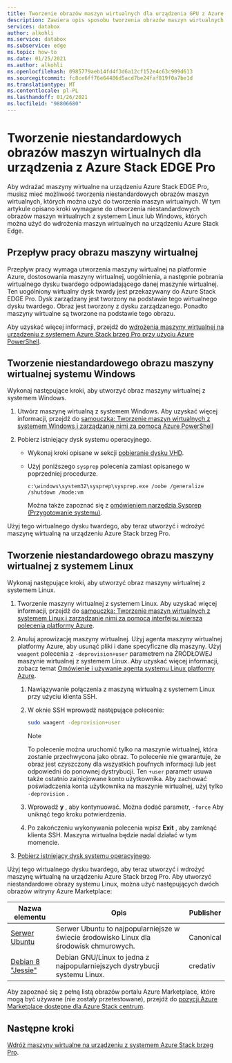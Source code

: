```yaml
---
title: Tworzenie obrazów maszyn wirtualnych dla urządzenia GPU z Azure Stack Edge
description: Zawiera opis sposobu tworzenia obrazów maszyn wirtualnych z systemem Linux lub Windows, które mają być używane z urządzeniem GPU Azure Stack Edge.
services: databox
author: alkohli
ms.service: databox
ms.subservice: edge
ms.topic: how-to
ms.date: 01/25/2021
ms.author: alkohli
ms.openlocfilehash: 0985779aeb14fd4f3d6a12cf152e4c63c909d613
ms.sourcegitcommit: fc8ce6ff76e64486d5acd7be24faf819f0a7be1d
ms.translationtype: MT
ms.contentlocale: pl-PL
ms.lasthandoff: 01/26/2021
ms.locfileid: "98806680"
---
```

# <a name="create-custom-vm-images-for-your-azure-stack-edge-pro-device"></a>Tworzenie niestandardowych obrazów maszyn wirtualnych dla urządzenia z Azure Stack EDGE Pro

<!--[!INCLUDE [applies-to-skus](../../includes/azure-stack-edge-applies-to-all-sku.md)]-->

Aby wdrażać maszyny wirtualne na urządzeniu Azure Stack EDGE Pro, musisz mieć możliwość tworzenia niestandardowych obrazów maszyn wirtualnych, których można użyć do tworzenia maszyn wirtualnych. W tym artykule opisano kroki wymagane do utworzenia niestandardowych obrazów maszyn wirtualnych z systemem Linux lub Windows, których można użyć do wdrożenia maszyn wirtualnych na urządzeniu Azure Stack Edge.

## <a name="vm-image-workflow"></a>Przepływ pracy obrazu maszyny wirtualnej

Przepływ pracy wymaga utworzenia maszyny wirtualnej na platformie Azure, dostosowania maszyny wirtualnej, uogólnienia, a następnie pobrania wirtualnego dysku twardego odpowiadającego danej maszynie wirtualnej. Ten uogólniony wirtualny dysk twardy jest przekazywany do Azure Stack EDGE Pro. Dysk zarządzany jest tworzony na podstawie tego wirtualnego dysku twardego. Obraz jest tworzony z dysku zarządzanego. Ponadto maszyny wirtualne są tworzone na podstawie tego obrazu.

Aby uzyskać więcej informacji, przejdź do [wdrożenia maszyny wirtualnej na urządzeniu z systemem Azure Stack brzeg Pro przy użyciu Azure PowerShell](azure-stack-edge-gpu-deploy-virtual-machine-powershell.md).


## <a name="create-a-windows-custom-vm-image"></a>Tworzenie niestandardowego obrazu maszyny wirtualnej systemu Windows

Wykonaj następujące kroki, aby utworzyć obraz maszyny wirtualnej z systemem Windows.

1. Utwórz maszynę wirtualną z systemem Windows. Aby uzyskać więcej informacji, przejdź do [samouczka: Tworzenie maszyn wirtualnych z systemem Windows i zarządzanie nimi za pomocą Azure PowerShell](../virtual-machines/windows/tutorial-manage-vm.md)

2. Pobierz istniejący dysk systemu operacyjnego.

    - Wykonaj kroki opisane w sekcji [pobieranie dysku VHD](../virtual-machines/windows/download-vhd.md).

    - Użyj poniższego `sysprep` polecenia zamiast opisanego w poprzedniej procedurze.
    
        `c:\windows\system32\sysprep\sysprep.exe /oobe /generalize /shutdown /mode:vm`
   
       Można także zapoznać się z [omówieniem narzędzia Sysprep (Przygotowanie systemu)](/windows-hardware/manufacture/desktop/sysprep--system-preparation--overview).

Użyj tego wirtualnego dysku twardego, aby teraz utworzyć i wdrożyć maszynę wirtualną na urządzeniu Azure Stack brzeg Pro.

## <a name="create-a-linux-custom-vm-image"></a>Tworzenie niestandardowego obrazu maszyny wirtualnej z systemem Linux

Wykonaj następujące kroki, aby utworzyć obraz maszyny wirtualnej z systemem Linux.

1. Tworzenie maszyny wirtualnej z systemem Linux. Aby uzyskać więcej informacji, przejdź do [samouczka: Tworzenie maszyn wirtualnych z systemem Linux i zarządzanie nimi za pomocą interfejsu wiersza polecenia platformy Azure](../virtual-machines/linux/tutorial-manage-vm.md).

1. Anuluj aprowizację maszyny wirtualnej. Użyj agenta maszyny wirtualnej platformy Azure, aby usunąć pliki i dane specyficzne dla maszyny. Użyj `waagent` polecenia z `-deprovision+user` parametrem na ŹRÓDŁOWEJ maszynie wirtualnej z systemem Linux. Aby uzyskać więcej informacji, zobacz temat [Omówienie i używanie agenta systemu Linux platformy Azure](../virtual-machines/extensions/agent-linux.md).

    1. Nawiązywanie połączenia z maszyną wirtualną z systemem Linux przy użyciu klienta SSH.
    2. W oknie SSH wprowadź następujące polecenie:
       
        ```bash
        sudo waagent -deprovision+user
        ```
       > [!NOTE]
       > To polecenie można uruchomić tylko na maszynie wirtualnej, która zostanie przechwycona jako obraz. To polecenie nie gwarantuje, że obraz jest czyszczony dla wszystkich poufnych informacji lub jest odpowiedni do ponownej dystrybucji. Ten `+user` parametr usuwa także ostatnio zainicjowane konto użytkownika. Aby zachować poświadczenia konta użytkownika na maszynie wirtualnej, użyj tylko `-deprovision` .
     
    3. Wprowadź **y** , aby kontynuować. Można dodać parametr, `-force` Aby uniknąć tego kroku potwierdzenia.
    4. Po zakończeniu wykonywania polecenia wpisz **Exit** , aby zamknąć klienta SSH.  Maszyna wirtualna będzie nadal działać w tym momencie.


1. [Pobierz istniejący dysk systemu operacyjnego](../virtual-machines/linux/download-vhd.md).

Użyj tego wirtualnego dysku twardego, aby teraz utworzyć i wdrożyć maszynę wirtualną na urządzeniu Azure Stack brzeg Pro. Aby utworzyć niestandardowe obrazy systemu Linux, można użyć następujących dwóch obrazów witryny Azure Marketplace:

|Nazwa elementu  |Opis  |Publisher  |
|---------|---------|---------|
|[Serwer Ubuntu](https://azuremarketplace.microsoft.com/marketplace/apps/canonical.ubuntuserver) |Serwer Ubuntu to najpopularniejsze w świecie środowisko Linux dla środowisk chmurowych.|Canonical|
|[Debian 8 "Jessie"](https://azuremarketplace.microsoft.com/marketplace/apps/credativ.debian) |Debian GNU/Linux to jedna z najpopularniejszych dystrybucji systemu Linux.     |credativ|

Aby zapoznać się z pełną listą obrazów portalu Azure Marketplace, które mogą być używane (nie zostały przetestowane), przejdź do [pozycji Azure Marketplace dostępne dla Azure Stack centrum](/azure-stack/operator/azure-stack-marketplace-azure-items?view=azs-1910&preserve-view=true).


## <a name="next-steps"></a>Następne kroki

[Wdróż maszyny wirtualne na urządzeniu z systemem Azure Stack brzeg Pro](azure-stack-edge-gpu-deploy-virtual-machine-powershell.md).